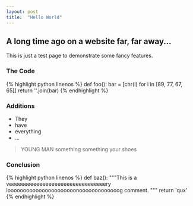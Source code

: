 ```yaml
---
layout: post
title:  "Hello World"
---
```


A long time ago on a website far, far away...
---------------------------------------------
This is just a test page to demonstrate some fancy features.

### The Code

{% highlight python linenos %}
def foo():
	bar = [chr(i) for i in [89, 77, 67, 65]]
	return ''.join(bar)
{% endhighlight %}

### Additions

* They 
* have 
* everything
* ...

> YOUNG MAN
> something something your shoes

### Conclusion

{% highlight python linenos %}
def baz():
	"""This is a veeeeeeeeeeeeeeeeeeeeeeeeeeeeeeeery loooooooooooooooooooooonooooooooooooog comment.
	"""
	return 'qux'
{% endhighlight %}

<hidden-img src="/assets/images/cat.jpg" />
